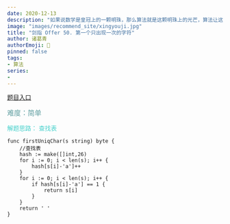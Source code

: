 ```yaml
---
date: 2020-12-13
description: "如果说数学是皇冠上的一颗明珠，那么算法就是这颗明珠上的光芒，算法让这颗明珠更加熠熠生辉，为科技进步和社会发展照亮了前进的路"
image: "images/recommend_site/xingyouji.jpg"
title: "剑指 Offer 50. 第一个只出现一次的字符"
author: 诸葛青
authorEmoji: 🎅
pinned: false
tags:
- 算法
series:
-  
---
```

[题目入口](https://leetcode-cn.com/problems/chou-shu-lcof/)

<font color=CadetBlue size=3 >难度：简单</font>

<font color=MediumTurquoise>解题思路：
查找表</font>

```golang
func firstUniqChar(s string) byte {
	//查找表
	hash := make([]int,26)
	for i := 0; i < len(s); i++ {
		hash[s[i]-'a']++
	}
	for i := 0; i < len(s); i++ {
		if hash[s[i]-'a'] == 1 {
			return s[i]
		}
	}
	return ' '
}
```